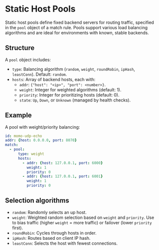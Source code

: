 # Static Host Pools

Static host pools define fixed backend servers for routing traffic, specified in the `pool` object of a match rule. Pools support various load balancing algorithms and are ideal for environments with known, stable backends.

## Structure

A `pool` object includes:

- `type`: Balancing algorithm (`random`, `weight`, `roundRobin`, `ipHash`, `leastConn`). Default: `random`.
- `hosts`: Array of backend hosts, each with:
  - `addr`: `{"host": "<ip>", "port": <number>}`.
  - `weight`: Integer for weighted algorithms (default: 1).
  - `priority`: Integer for prioritizing hosts (default: 0).
  - `state`: `Up`, `Down`, or `Unknown` (managed by health checks).

## Example

A pool with weight/priority balancing:

```yaml
id: momo-udp-echo
addr: {host: 0.0.0.0, port: 8070}
match:
  - pool:
      type: weight
      hosts:
        - addr: {host: 127.0.0.1, port: 6000}
          weight: 1
          priority: 0
        - addr: {host: 127.0.0.1, port: 6001}
          weight: 1
          priority: 0
```

## Selection algorithms

- `random`: Randomly selects an up host.
- `weight`: Weighted random selection based on `weight` and `priority`. Use to bias traffic (higher `weight` = more traffic) or failover (lower `priority` first).
- `roundRobin`: Cycles through hosts in order.
- `ipHash`: Routes based on client IP hash.
- `leastConn`: Selects the host with fewest connections.
